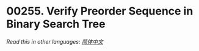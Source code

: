 # 00255. Verify Preorder Sequence in Binary Search Tree

  _Read this in other languages:_
    [_简体中文_](README.zh-CN.md)

